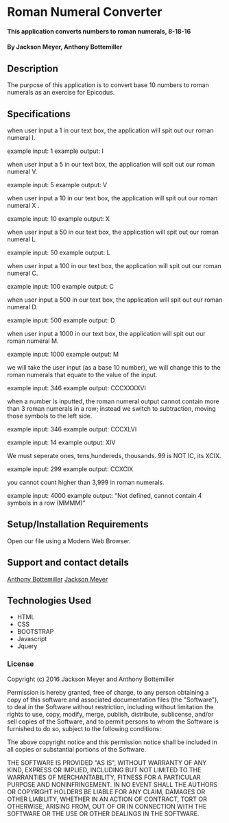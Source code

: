 # Roman Numeral Converter

#### This application converts numbers to roman numerals, 8-18-16

#### By Jackson Meyer, Anthony Bottemiller

## Description

The purpose of this application is to convert base 10 numbers to roman numerals as an exercise for Epicodus.

## Specifications

when user input a 1 in our text box, the application will spit out our roman numeral I.

example input: 1
example output: I

when user input a 5 in our text box, the application will spit out our roman numeral V.

example input: 5
example output: V

when user input a 10 in our text box, the application will spit out our roman numeral X  .

example input: 10
example output: X

when user input a 50 in our text box, the application will spit out our roman numeral L.

example input: 50
example output: L

when user input a 100 in our text box, the application will spit out our roman numeral C.

example input: 100
example output: C

when user input a 500 in our text box, the application will spit out our roman numeral D.

example input: 500
example output: D

when user input a 1000 in our text box, the application will spit out our roman numeral M.

example input: 1000
example output: M

we will take the user input (as a base 10 number), we will change this to the roman numerals that equate to the value of the input.

example input: 346
example output: CCCXXXXVI

when a number is inputted, the roman numeral output cannot contain more than 3 roman numerals in a row; instead we switch to subtraction, moving those symbols to the left side.

example input: 346
example output: CCCXLVI

example input: 14
example output: XIV

We must seperate ones, tens,hundereds, thousands. 99 is NOT IC, its XCIX.

example input: 299
example output: CCXCIX

you cannot count higher than 3,999 in roman numerals.

example input: 4000
example output: "Not defined, cannot contain 4 symbols in a row (MMMM)"


## Setup/Installation Requirements
Open our file using a Modern Web Browser.


## Support and contact details

[Anthony Bottemiller](mailto:anthonybottemiller@outlook.com)
[Jackson Meyer](mailto:jackson.meyer7@gmail.com)
## Technologies Used

* HTML
* CSS
* BOOTSTRAP
* Javascript
* Jquery

### License

Copyright (c) 2016 Jackson Meyer and Anthony Bottemiller

Permission is hereby granted, free of charge, to any person obtaining a copy of this software and associated documentation files (the "Software"), to deal in the Software without restriction, including without limitation the rights to use, copy, modify, merge, publish, distribute, sublicense, and/or sell copies of the Software, and to permit persons to whom the Software is furnished to do so, subject to the following conditions:

The above copyright notice and this permission notice shall be included in all copies or substantial portions of the Software.

THE SOFTWARE IS PROVIDED "AS IS", WITHOUT WARRANTY OF ANY KIND, EXPRESS OR IMPLIED, INCLUDING BUT NOT LIMITED TO THE WARRANTIES OF MERCHANTABILITY, FITNESS FOR A PARTICULAR PURPOSE AND NONINFRINGEMENT. IN NO EVENT SHALL THE AUTHORS OR COPYRIGHT HOLDERS BE LIABLE FOR ANY CLAIM, DAMAGES OR OTHER LIABILITY, WHETHER IN AN ACTION OF CONTRACT, TORT OR OTHERWISE, ARISING FROM, OUT OF OR IN CONNECTION WITH THE SOFTWARE OR THE USE OR OTHER DEALINGS IN THE SOFTWARE.
